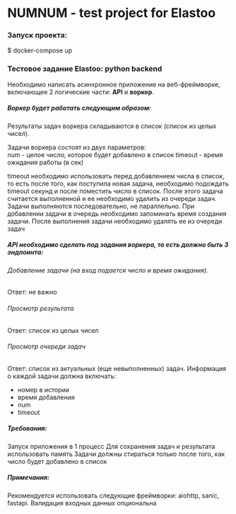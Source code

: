 # NUMNUM - test project for Elastoo
### Запуск проекта:
$ docker-compose up
### Тестовое задание Elastoo: python backend 

Необходимо написать асинхронное приложение на веб-фреймворке, включающее 2 логические части: **API** и **воркер**. 

##### Воркер будет работать следующим образом: 
Результаты задач воркера складываются в список (список из целых чисел). 

Задачи воркера состоят из двух параметров: 	
    num - целое число, которое будет добавлено в список
    timeout - время ожидания работы (в сек) 

timeout необходимо использовать перед добавлением числа в список, то есть после того, как поступила новая задача, необходимо подождать timeout секунд и после поместить число в список. После этого задача считается выполненной и ее необходимо удалить из очереди задач. 
Задачи выполняются последовательно, не параллельно. При добавлении задачи в очередь необходимо запоминать время создания задачи. После выполнения задачи необходимо удалять ее из очереди задач

##### API необходимо сделать под задания воркера, то есть должно быть 3 эндпоинта:

###### Добавление задачи (на вход подается число и время ожидания). 
Ответ: не важно

###### Просмотр результата
Ответ: список из целых чисел

###### Просмотр очереди задач
Ответ: список из актуальных (еще невыполненных) задач. 
Информация о каждой задачи должна включать: 
- номер в истории
- время добавления
- num
- timeout

##### Требования: 
Запуск приложения в 1 процесс
Для сохранения задач и результата использовать память
Задачи должны стираться только после того, как число будет добавлено в список

##### Примечания: 
Рекомендуется использовать следующие фреймворки: aiohttp, sanic, fastapi.
Валидация входных данных опциональна

